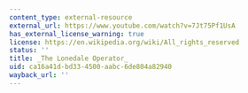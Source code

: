 ```yaml
---
content_type: external-resource
external_url: https://www.youtube.com/watch?v=7Jt75Pf1UsA
has_external_license_warning: true
license: https://en.wikipedia.org/wiki/All_rights_reserved
status: ''
title: _The Lonedale Operator_
uid: ca16a41d-bd33-4500-aabc-6de804a82940
wayback_url: ''
---
```

